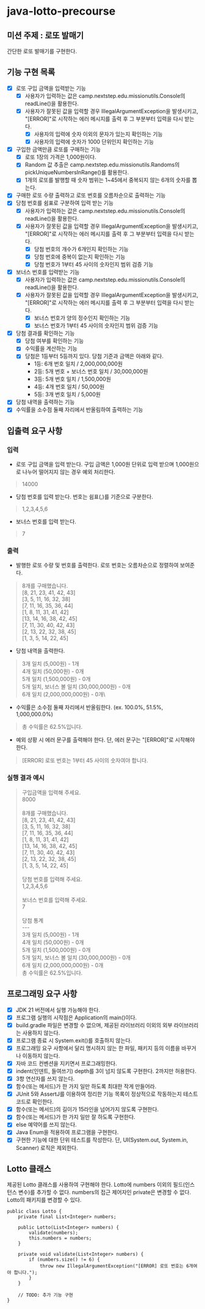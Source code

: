 # java-lotto-precourse

## 미션 주제 : 로또 발매기 
간단한 로또 발매기를 구현한다.

## 기능 구현 목록
- [X] 로또 구입 금액을 입력받는 기능
  - [X] 사용자가 입력하는 값은 camp.nextstep.edu.missionutils.Console의 readLine()을 활용한다.
  - [X] 사용자가 잘못된 값을 입력할 경우 IllegalArgumentException을 발생시키고, "[ERROR]"로 시작하는 에러 메시지를 출력 후 그 부분부터 입력을 다시 받는다.
    - [X] 사용자의 입력에 숫자 이외의 문자가 있는지 확인하는 기능
    - [X] 사용자의 입력에 숫자가 1000 단위인지 확인하는 기능
- [X] 구입한 금액만큼 로또를 구매하는 기능
  - [X] 로또 1장의 가격은 1,000원이다.
  - [X] Random 값 추출은 camp.nextstep.edu.missionutils.Randoms의 pickUniqueNumbersInRange()를 활용한다.
  - [X] 1개의 로또를 발행할 때 숫자 범위는 1~45에서 중복되지 않는 6개의 숫자를 뽑는다.
- [X] 구매한 로또 수량 출력하고 로또 번호를 오름차순으로 출력하는 기능
- [X] 당첨 번호를 쉼표로 구분하여 입력 받는 기능
  - [X] 사용자가 입력하는 값은 camp.nextstep.edu.missionutils.Console의 readLine()을 활용한다.
  - [X] 사용자가 잘못된 값을 입력할 경우 IllegalArgumentException을 발생시키고, "[ERROR]"로 시작하는 에러 메시지를 출력 후 그 부분부터 입력을 다시 받는다.
    - [X] 당첨 번호의 개수가 6개인지 확인하는 기능 
    - [X] 당첨 번호에 중복이 없는지 확인하는 기능
    - [X] 당첨 번호가 1부터 45 사이의 숫자인지 범위 검증 기능
- [X] 보너스 번호를 입력받는 기능
  - [X] 사용자가 입력하는 값은 camp.nextstep.edu.missionutils.Console의 readLine()을 활용한다.
  - [X] 사용자가 잘못된 값을 입력할 경우 IllegalArgumentException을 발생시키고, "[ERROR]"로 시작하는 에러 메시지를 출력 후 그 부분부터 입력을 다시 받는다.
    - [X] 보너스 번호가 양의 정수인지 확인하는 기능
    - [X] 보너스 번호가 1부터 45 사이의 숫자인지 범위 검증 기능
- [X] 당첨 결과를 확인하는 기능
  - [X] 당첨 여부를 확인하는 기능
  - [X] 수익률을 계산하는 기능
  - [X] 당첨은 1등부터 5등까지 있다. 당첨 기준과 금액은 아래와 같다.
    - 1등: 6개 번호 일치 / 2,000,000,000원
    - 2등: 5개 번호 + 보너스 번호 일치 / 30,000,000원
    - 3등: 5개 번호 일치 / 1,500,000원
    - 4등: 4개 번호 일치 / 50,000원
    - 5등: 3개 번호 일치 / 5,000원
- [X] 당첨 내역을 출력하는 기능
- [X] 수익률을 소수점 둘째 자리에서 반올림하여 출력하는 기능

## 입출력 요구 사항
### 입력
- 로또 구입 금액을 입력 받는다. 구입 금액은 1,000원 단위로 입력 받으며 1,000원으로 나누어 떨어지지 않는 경우 예외 처리한다.
>14000
- 당첨 번호를 입력 받는다. 번호는 쉼표(,)를 기준으로 구분한다.
>1,2,3,4,5,6
- 보너스 번호를 입력 받는다.
>7
### 출력
- 발행한 로또 수량 및 번호를 출력한다. 로또 번호는 오름차순으로 정렬하여 보여준다.
>8개를 구매했습니다.\
[8, 21, 23, 41, 42, 43]\
[3, 5, 11, 16, 32, 38]\
[7, 11, 16, 35, 36, 44]\
[1, 8, 11, 31, 41, 42]\
[13, 14, 16, 38, 42, 45]\
[7, 11, 30, 40, 42, 43]\
[2, 13, 22, 32, 38, 45]\
[1, 3, 5, 14, 22, 45]
- 당첨 내역을 출력한다.
>3개 일치 (5,000원) - 1개\
4개 일치 (50,000원) - 0개\
5개 일치 (1,500,000원) - 0개\
5개 일치, 보너스 볼 일치 (30,000,000원) - 0개\
6개 일치 (2,000,000,000원) - 0개\
- 수익률은 소수점 둘째 자리에서 반올림한다. (ex. 100.0%, 51.5%, 1,000,000.0%)
>총 수익률은 62.5%입니다.
- 예외 상황 시 에러 문구를 출력해야 한다. 단, 에러 문구는 "[ERROR]"로 시작해야 한다.
>[ERROR] 로또 번호는 1부터 45 사이의 숫자여야 합니다.
### 실행 결과 예시
>구입금액을 입력해 주세요.\
8000\
\
8개를 구매했습니다.\
[8, 21, 23, 41, 42, 43]\
[3, 5, 11, 16, 32, 38]\
[7, 11, 16, 35, 36, 44]\
[1, 8, 11, 31, 41, 42]\
[13, 14, 16, 38, 42, 45]\
[7, 11, 30, 40, 42, 43]\
[2, 13, 22, 32, 38, 45]\
[1, 3, 5, 14, 22, 45]\
\
당첨 번호를 입력해 주세요.\
1,2,3,4,5,6\
\
보너스 번호를 입력해 주세요.\
7\
\
당첨 통계\
---\
3개 일치 (5,000원) - 1개\
4개 일치 (50,000원) - 0개\
5개 일치 (1,500,000원) - 0개\
5개 일치, 보너스 볼 일치 (30,000,000원) - 0개\
6개 일치 (2,000,000,000원) - 0개\
총 수익률은 62.5%입니다.
> 

## 프로그래밍 요구 사항
- [X] JDK 21 버전에서 실행 가능해야 한다.
- [X] 프로그램 실행의 시작점은 Application의 main()이다.
- [X] build.gradle 파일은 변경할 수 없으며, 제공된 라이브러리 이외의 외부 라이브러리는 사용하지 않는다.
- [X] 프로그램 종료 시 System.exit()를 호출하지 않는다.
- [X] 프로그래밍 요구 사항에서 달리 명시하지 않는 한 파일, 패키지 등의 이름을 바꾸거나 이동하지 않는다.
- [X] 자바 코드 컨벤션을 지키면서 프로그래밍한다.
- [X] indent(인덴트, 들여쓰기) depth를 3이 넘지 않도록 구현한다. 2까지만 허용한다.
- [X] 3항 연산자를 쓰지 않는다.
- [X] 함수(또는 메서드)가 한 가지 일만 하도록 최대한 작게 만들어라.
- [X] JUnit 5와 AssertJ를 이용하여 정리한 기능 목록이 정상적으로 작동하는지 테스트 코드로 확인한다.
- [X] 함수(또는 메서드)의 길이가 15라인을 넘어가지 않도록 구현한다.
- [X] 함수(또는 메서드)가 한 가지 일만 잘 하도록 구현한다.
- [X] else 예약어를 쓰지 않는다.
- [X] Java Enum을 적용하여 프로그램을 구현한다.
- [X] 구현한 기능에 대한 단위 테스트를 작성한다. 단, UI(System.out, System.in, Scanner) 로직은 제외한다.

## Lotto 클래스
제공된 Lotto 클래스를 사용하여 구현해야 한다.
Lotto에 numbers 이외의 필드(인스턴스 변수)를 추가할 수 없다.
numbers의 접근 제어자인 private은 변경할 수 없다.
Lotto의 패키지를 변경할 수 있다.

    public class Lotto {
        private final List<Integer> numbers;

        public Lotto(List<Integer> numbers) {
            validate(numbers);
            this.numbers = numbers;
        }

        private void validate(List<Integer> numbers) {
            if (numbers.size() != 6) {
                throw new IllegalArgumentException("[ERROR] 로또 번호는 6개여야 합니다.");
            }
        }

        // TODO: 추가 기능 구현
    }



